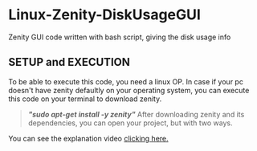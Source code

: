 # Linux-Zenity-DiskUsageGUI
Zenity GUI code written with bash script, giving the disk usage info

## SETUP and EXECUTION

To be able to execute this code, you need a linux OP.
In case if your pc doesn't have zenity defaultly on your operating system, you can execute this code on your terminal
to download zenity. <br />
> **_"sudo apt-get install -y zenity"_**
After downloading zenity and its dependencies, you can open your project, but with two ways.

You can see the explanation video [clicking here.](https://www.youtube.com/watch?v=rPkL-R-LdME)
